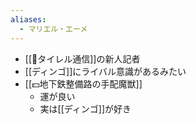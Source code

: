 ```yaml
---
aliases:
  - マリエル・エーメ
---
```


- [[📰タイレル通信]]の新人記者
- [[ディンゴ]]にライバル意識があるみたい
- [[💵地下鉄整備路の手配魔獣]]
	- 運が良い
	- 実は[[ディンゴ]]が好き